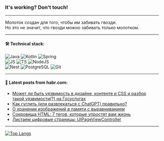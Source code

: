 ### It's working? Don't touch!

---
Молоток создан для того, чтобы им забивать гвозди. <br>
Но это не значит, что гвозди можно забивать только молотком.

---

#### 🛠️ Technical stack:

![Java](https://img.shields.io/badge/Java-informational?logo=Oracle&style=flat&logoColor=white&color=FF4500)
![Kotlin](https://img.shields.io/badge/Kotlin-informational?logo=Kotlin&style=flat&logoColor=white&color=774D97)
![Spring](https://img.shields.io/badge/SpringBoot-informational?logo=SpringBoot&style=flat&logoColor=white&color=6DB33F) <br>
![JS](https://img.shields.io/badge/JS-informational?logo=javaScript&style=flat&logoColor=black&color=F7Df1E)
![TS](https://img.shields.io/badge/TypeScript-informational?logo=typeScript&style=flat&logoColor=black&color=0667A8)
![NodeJS](https://img.shields.io/badge/NodeJS-informational?logo=node.js&style=flat&logoColor=white&color=70A760) <br>
![Nest](https://img.shields.io/badge/NestJS-informational?logo=NestJS&style=flat&logoColor=white&color=E0234E)
![PostgreSQL](https://img.shields.io/badge/PostgreSQL-informational?logo=PostgreSQL&style=flat&logoColor=white&color=DAA520)
![Git](https://img.shields.io/badge/Git-informational?logo=git&style=flat&logoColor=white&color=778899)

___

#### 💬 Latest posts from habr.com:

<!-- BLOG-POST-LIST:START -->
- [Может ли быть уязвимость в дизайне, контенте и CSS и разбор такой уязвимости&lpar;?&rpar; на Госуслугах](https://habr.com/ru/articles/774162/?utm_source=habrahabr&utm_medium=rss&utm_campaign=774162)
- [Как гуглить &lpar;или развлекаться с ChatGPT&rpar; правильно?](https://habr.com/ru/articles/774168/?utm_source=habrahabr&utm_medium=rss&utm_campaign=774168)
- [О хранении изображений в памяти с выравниванием](https://habr.com/ru/articles/773948/?utm_source=habrahabr&utm_medium=rss&utm_campaign=773948)
- [Сокровища HTML: 7 тегов, которые упростят вам жизнь](https://habr.com/ru/articles/774112/?utm_source=habrahabr&utm_medium=rss&utm_campaign=774112)
- [Листаем цифровые страницы: UIPageViewController](https://habr.com/ru/articles/774108/?utm_source=habrahabr&utm_medium=rss&utm_campaign=774108)
<!-- BLOG-POST-LIST:END -->

---
[![Top Langs](https://github-readme-stats-git-master-advtsetting-gmailcom.vercel.app/api/top-langs/?username=zloylis&langs_count=10&hide_title=false&title_color=e6edf3&size_weight=0.5&count_weight=0.5&layout=compact&hide_border=true&theme=dracula)](https://github.com/zloylis)

<!-- ![GitHub stats](https://github-readme-stats-git-master-advtsetting-gmailcom.vercel.app/api?username=zloylis&show_icons=true&hide_border=true&theme=dracula&hide_title=true&include_all_commits=true&count_private=true&hide=contribs&hide_rank=true) -->
